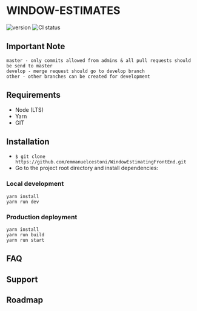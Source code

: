 # WINDOW-ESTIMATES

![version](https://img.shields.io/badge/version-1.0.0-blue.svg)
![CI status](https://img.shields.io/badge/build-passing-brightgreen.svg)

## Important Note

```
master - only commits allowed from admins & all pull requests should be send to master
develop - merge request should go to develop branch
other - other branches can be created for development
```

## Requirements

- Node (LTS)
- Yarn
- GIT

## Installation

- `$ git clone https://github.com/emmanuelcestoni/WindowEstimatingFrontEnd.git`
- Go to the project root directory and install dependencies:

### Local development

```
yarn install
yarn run dev
```

### Production deployment

```
yarn install
yarn run build
yarn run start
```

## FAQ

## Support

## Roadmap

